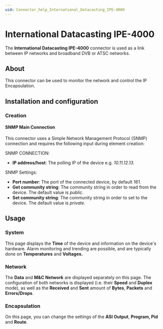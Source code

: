 ```yaml
---
uid: Connector_help_International_Datacasting_IPE-4000
---
```


# International Datacasting IPE-4000

The **International Datacasting IPE-4000** connector is used as a link between IP networks and broadband DVB or ATSC networks.

## About

This connector can be used to monitor the network and control the IP Encapsulation.

## Installation and configuration

### Creation

#### SNMP Main Connection

This connector uses a Simple Network Management Protocol (SNMP) connection and requires the following input during element creation:

SNMP CONNECTION:

- **IP address/host**: The polling IP of the device e.g. *10.11.12.13.*

SNMP Settings:

- **Port number**: The port of the connected device, by default *161.*
- **Get community string**: The community string in order to read from the device. The default value is *public*.
- **Set community string**: The community string in order to set to the device. The default value is *private.*

## Usage

### System

This page displays the **Time** of the device and information on the device's hardware. Alarm monitoring and trending are possible, and are typically done on **Temperatures** and **Voltages.**

### Network

The **Data** and **M&C Network** are displayed separately on this page. The configuration of both networks is displayed (i.e. their **Speed** and **Duplex** mode), as well as the **Received** and **Sent** amount of **Bytes**, **Packets** and **Errors/Drops**.

### Encapsulation

On this page, you can change the settings of the **ASI Output**, **Program, Pid** and **Route**.
